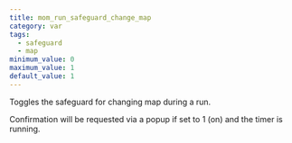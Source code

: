 ```yaml
---
title: mom_run_safeguard_change_map
category: var
tags:
  - safeguard
  - map
minimum_value: 0
maximum_value: 1
default_value: 1
---
```


Toggles the safeguard for changing map during a run.

Confirmation will be requested via a popup if set to 1 (on) and the timer is running.
